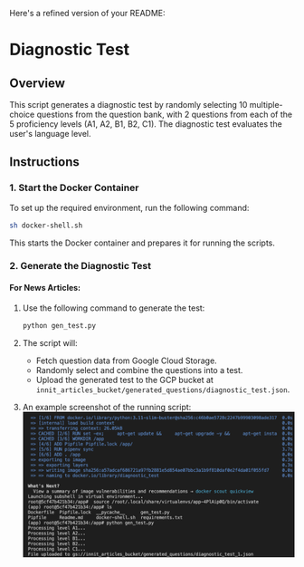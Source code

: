 Here's a refined version of your README:
# Diagnostic Test

## Overview
This script generates a diagnostic test by randomly selecting 10 multiple-choice questions from the question bank, with 2 questions from each of the 5 proficiency levels (A1, A2, B1, B2, C1). The diagnostic test evaluates the user's language level.

## Instructions

### 1. Start the Docker Container
To set up the required environment, run the following command:

```bash
sh docker-shell.sh
```

This starts the Docker container and prepares it for running the scripts.

### 2. Generate the Diagnostic Test

#### For News Articles:
1. Use the following command to generate the test:
   ```bash
   python gen_test.py
   ```

2. The script will:
   - Fetch question data from Google Cloud Storage.
   - Randomly select and combine the questions into a test.
   - Upload the generated test to the GCP bucket at `innit_articles_bucket/generated_questions/diagnostic_test.json`.

3. An example screenshot of the running script:
   ![Screenshot of Running Container](./Screenshot.png)
